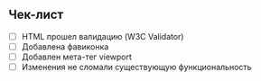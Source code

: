  ## Чек-лист
 - [ ] HTML прошел валидацию (W3C Validator)
 - [ ] Добавлена фавиконка
 - [ ] Добавлен мета-тег viewport
 - [ ] Изменения не сломали существующую функциональность